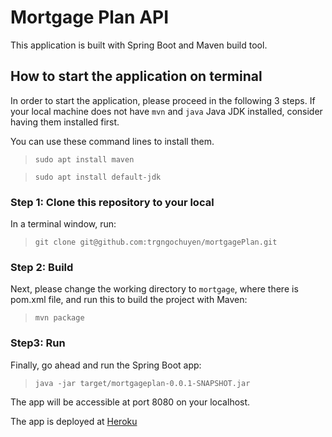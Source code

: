 # Mortgage Plan API

This application is built with Spring Boot and Maven build tool. 

## How to start the application on terminal

In order to start the application, please proceed in the following 3 steps. If your local machine does not have `mvn` and `java` Java JDK installed, consider having them installed first.

You can use these command lines to install them.

> `sudo apt install maven` 

> `sudo apt install default-jdk`

### Step 1: Clone this repository to your local 
In a terminal window, run:
> `git clone git@github.com:trgngochuyen/mortgagePlan.git`

### Step 2: Build 
Next, please change the working directory to `mortgage`, where there is pom.xml file, and run this to build the project with Maven:
> `mvn package`

### Step3: Run
Finally, go ahead and run the Spring Boot app:
> `java -jar target/mortgageplan-0.0.1-SNAPSHOT.jar`

The app will be accessible at port 8080 on your localhost.

The app is deployed at [Heroku](https://vast-ravine-89766.herokuapp.com/api/v1/customers)
